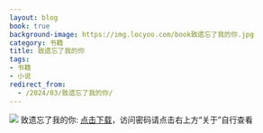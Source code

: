 ```yaml
---
layout: blog
book: true
background-image: https://img.locyoo.com/book致遗忘了我的你.jpg
category: 书籍
title: 致遗忘了我的你
tags:
- 书籍
- 小说
redirect_from:
  - /2024/03/致遗忘了我的你/
---
```

![](https://img.locyoo.com/book致遗忘了我的你.jpg)
致遗忘了我的你: <a name = "ref1" href="https://url18.ctfile.com/f/50983618-1339196080-e5f87b?p=3619">点击下载</a>，访问密码请点击右上方“关于”自行查看